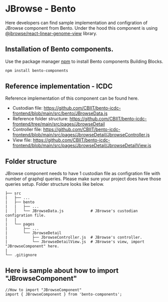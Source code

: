 # JBrowse - Bento

Here developers can find sample implementation and configration of JBrowse component from Bento. Under the hood this component is using [@jbrowse/react-linear-genome-view](https://www.npmjs.com/package/@jbrowse/react-linear-genome-view) library. 

## Installation of Bento components.

Use the package manager [npm](https://www.npmjs.com/) to install Bento components Building Blocks.

```bash
npm install bento-components
```
## Reference implementation - ICDC
Reference implementation of this component can be found here. 
- Custodian file: https://github.com/CBIIT/bento-icdc-frontend/blob/main/src/bento/JBrowseData.js
- Reference folder structure: https://github.com/CBIIT/bento-icdc-frontend/tree/main/src/pages/JbrowseDetail
- Controller file: https://github.com/CBIIT/bento-icdc-frontend/blob/main/src/pages/JbrowseDetail/JbrowseController.js
- View file: https://github.com/CBIIT/bento-icdc-frontend/blob/main/src/pages/JbrowseDetail/JbrowseDetailView.js

## Folder structure

JBrowse component needs to have 1 custodian file as configration file with number of graphql queries. Please make sure your project does have those queries setup. Folder structure looks like below. 

```react
├── src
|   ├── ...
|   ├── bento
|   |   ├── ... 
|   │   └── JBrowseData.js            # JBrowse's custodian configration file.
|   |
|   └── pages
|       ├── ... 
|       └── JbrowseDetail
|           ├── JbrowseController.js  # JBrowse's controller.
|           └── JbrowseDetailView.js  # JBrowse's view, import "JBrowseComponent" here.
|
└── .gitignore
```

## Here is sample about how to import "JBrowseComponent"

```react
//How to import "JBrowseComponent" 
import { JBrowseComponent } from 'bento-components';
```

